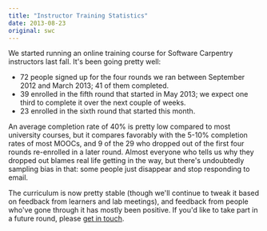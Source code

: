 ```yaml
---
title: "Instructor Training Statistics"
date: 2013-08-23
original: swc
---
```

<p>
  We started running an
  online training course for Software Carpentry instructors last fall.
  It's been going pretty well:
</p>
<ul>
  <li>
    72 people signed up for the four rounds we ran between September 2012 and March 2013;
    41 of them completed.
  </li>
  <li>
    39 enrolled in the fifth round that started in May 2013;
    we expect one third to complete it over the next couple of weeks.
  </li>
  <li>
    23 enrolled in the sixth round that started this month.
  </li>
</ul>
<p>
  An average completion rate of 40% is pretty low compared to most university courses,
  but it compares favorably with the 5-10% completion rates of most MOOCs,
  and 9 of the 29 who dropped out of the first four rounds
  re-enrolled in a later round.
  Almost everyone who tells us why they dropped out blames real life getting in the way,
  but there's undoubtedly sampling bias in that:
  some people just disappear and stop responding to email.
</p>
<p>
  The curriculum
  is now pretty stable
  (though we'll continue to tweak it based on feedback from learners and lab meetings),
  and feedback from people who've gone through it has mostly been positive.
  If you'd like to take part in a future round,
  please <a href="mailto:gvwilson@third-bit.com">get in touch</a>.
</p>
